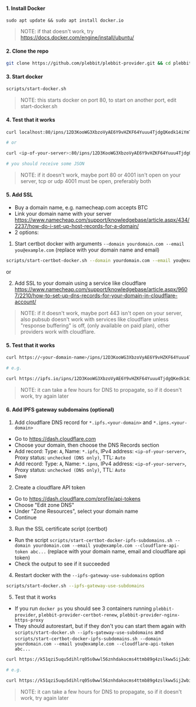 #### 1. Install Docker

```
sudo apt update && sudo apt install docker.io
```

> NOTE: if that doesn't work, try https://docs.docker.com/engine/install/ubuntu/


#### 2. Clone the repo

```sh
git clone https://github.com/plebbit/plebbit-provider.git && cd plebbit-provider
```

#### 3. Start docker

```sh
scripts/start-docker.sh
```

> NOTE: this starts docker on port 80, to start on another port, edit start-docker.sh

#### 4. Test that it works

```sh
curl localhost:80/ipns/12D3KooWG3XbzoVyAE6Y9vHZKF64Yuuu4TjdgQKedk14iYmTEPWu

# or

curl <ip-of-your-server>:80/ipns/12D3KooWG3XbzoVyAE6Y9vHZKF64Yuuu4TjdgQKedk14iYmTEPWu

# you should receive some JSON
```

> NOTE: if it doesn't work, maybe port 80 or 4001 isn't open on your server, tcp or udp 4001 must be open, preferably both

#### 5. Add SSL

- Buy a domain name, e.g. namecheap.com accepts BTC
- Link your domain name with your server https://www.namecheap.com/support/knowledgebase/article.aspx/434/2237/how-do-i-set-up-host-records-for-a-domain/
- 2 options:
1. Start certbot docker with arguments `--domain yourdomain.com --email you@example.com` (replace with your domain name and email)
```sh
scripts/start-certbot-docker.sh --domain yourdomain.com --email you@example.com
```

or

2. Add SSL to your domain using a service like cloudflare https://www.namecheap.com/support/knowledgebase/article.aspx/9607/2210/how-to-set-up-dns-records-for-your-domain-in-cloudflare-account/

> NOTE: if it doesn't work, maybe port 443 isn't open on your server, also pubsub doesn't work with services like cloudflare unless "response buffering" is off, (only available on paid plan), other providers work with cloudflare.

#### 5. Test that it works

```sh
curl https://<your-domain-name>/ipns/12D3KooWG3XbzoVyAE6Y9vHZKF64Yuuu4TjdgQKedk14iYmTEPWu

# e.g.

curl https://ipfs.io/ipns/12D3KooWG3XbzoVyAE6Y9vHZKF64Yuuu4TjdgQKedk14iYmTEPWu
```

> NOTE: it can take a few hours for DNS to propagate, so if it doesn't work, try again later

#### 6. Add IPFS gateway subdomains (optional)

1. Add cloudflare DNS record for `*.ipfs.<your-domain>` and `*.ipns.<your-domain>`
  - Go to https://dash.cloudflare.com
  - Choose your domain, then choose the DNS Records section
  - Add record: Type: `A`, Name: `*.ipfs`, IPv4 address: `<ip-of-your-server>`, Proxy status: `unchecked (DNS only)`, TTL: `Auto`
  - Add record: Type: `A`, Name: `*.ipns`, IPv4 address: `<ip-of-your-server>`, Proxy status: `unchecked (DNS only)`, TTL: `Auto`
  - Save

2. Create a cloudflare API token
  - Go to https://dash.cloudflare.com/profile/api-tokens
  - Choose "Edit zone DNS"
  - Under "Zone Resources", select your domain name
  - Continue

3. Run the SSL certificate script (certbot)
  - Run the script `scripts/start-certbot-docker-ipfs-subdomains.sh --domain yourdomain.com --email you@example.com --cloudflare-api-token abc...` (replace with your domain name, email and cloudflare api token)
  - Check the output to see if it succeeded

4. Restart docker with the `--ipfs-gateway-use-subdomains` option

```sh
scripts/start-docker.sh --ipfs-gateway-use-subdomains
```

5. Test that it works
  - If you run `docker ps` you should see 3 containers running `plebbit-provider`, `plebbit-provider-certbot-renew`, `plebbit-provider-nginx-https-proxy`
  - They should autorestart, but if they don't you can start them again with `scripts/start-docker.sh --ipfs-gateway-use-subdomains` and `scripts/start-certbot-docker-ipfs-subdomains.sh --domain yourdomain.com --email you@example.com --cloudflare-api-token abc...`

```sh
curl https://k51qzi5uqu5dihlrq05s0wwl56znhdakocms4ttmb89g4zslkww5ij2wbievra.ipns.<your-domain-name>

# e.g.

curl https://k51qzi5uqu5dihlrq05s0wwl56znhdakocms4ttmb89g4zslkww5ij2wbievra.ipns.ipfsgateway.xyz
```

> NOTE: it can take a few hours for DNS to propagate, so if it doesn't work, try again later
